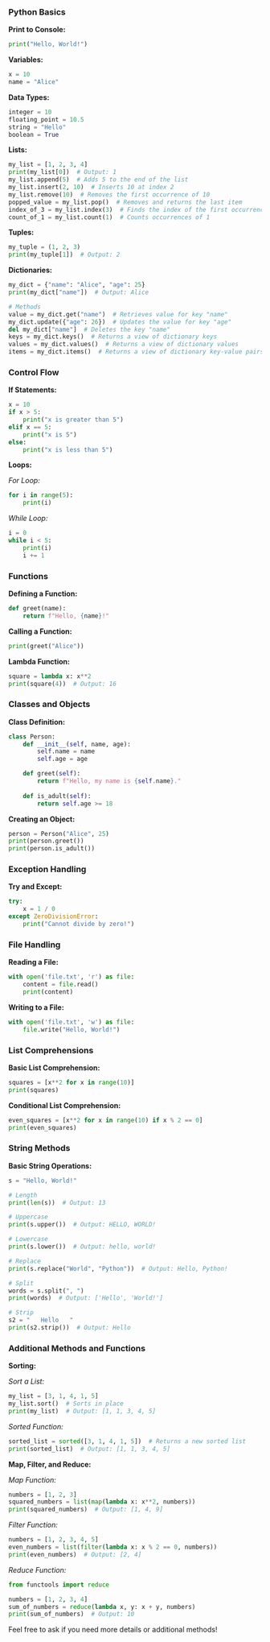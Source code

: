 ### **Python Basics**

**Print to Console:**
```python
print("Hello, World!")
```

**Variables:**
```python
x = 10
name = "Alice"
```

**Data Types:**
```python
integer = 10
floating_point = 10.5
string = "Hello"
boolean = True
```

**Lists:**
```python
my_list = [1, 2, 3, 4]
print(my_list[0])  # Output: 1
my_list.append(5)  # Adds 5 to the end of the list
my_list.insert(2, 10)  # Inserts 10 at index 2
my_list.remove(10)  # Removes the first occurrence of 10
popped_value = my_list.pop()  # Removes and returns the last item
index_of_3 = my_list.index(3)  # Finds the index of the first occurrence of 3
count_of_1 = my_list.count(1)  # Counts occurrences of 1
```

**Tuples:**
```python
my_tuple = (1, 2, 3)
print(my_tuple[1])  # Output: 2
```

**Dictionaries:**
```python
my_dict = {"name": "Alice", "age": 25}
print(my_dict["name"])  # Output: Alice

# Methods
value = my_dict.get("name")  # Retrieves value for key "name"
my_dict.update({"age": 26})  # Updates the value for key "age"
del my_dict["name"]  # Deletes the key "name"
keys = my_dict.keys()  # Returns a view of dictionary keys
values = my_dict.values()  # Returns a view of dictionary values
items = my_dict.items()  # Returns a view of dictionary key-value pairs
```

### **Control Flow**

**If Statements:**
```python
x = 10
if x > 5:
    print("x is greater than 5")
elif x == 5:
    print("x is 5")
else:
    print("x is less than 5")
```

**Loops:**

*For Loop:*
```python
for i in range(5):
    print(i)
```

*While Loop:*
```python
i = 0
while i < 5:
    print(i)
    i += 1
```

### **Functions**

**Defining a Function:**
```python
def greet(name):
    return f"Hello, {name}!"
```

**Calling a Function:**
```python
print(greet("Alice"))
```

**Lambda Function:**
```python
square = lambda x: x**2
print(square(4))  # Output: 16
```

### **Classes and Objects**

**Class Definition:**
```python
class Person:
    def __init__(self, name, age):
        self.name = name
        self.age = age

    def greet(self):
        return f"Hello, my name is {self.name}."
    
    def is_adult(self):
        return self.age >= 18
```

**Creating an Object:**
```python
person = Person("Alice", 25)
print(person.greet())
print(person.is_adult())
```

### **Exception Handling**

**Try and Except:**
```python
try:
    x = 1 / 0
except ZeroDivisionError:
    print("Cannot divide by zero!")
```

### **File Handling**

**Reading a File:**
```python
with open('file.txt', 'r') as file:
    content = file.read()
    print(content)
```

**Writing to a File:**
```python
with open('file.txt', 'w') as file:
    file.write("Hello, World!")
```

### **List Comprehensions**

**Basic List Comprehension:**
```python
squares = [x**2 for x in range(10)]
print(squares)
```

**Conditional List Comprehension:**
```python
even_squares = [x**2 for x in range(10) if x % 2 == 0]
print(even_squares)
```

### **String Methods**

**Basic String Operations:**
```python
s = "Hello, World!"

# Length
print(len(s))  # Output: 13

# Uppercase
print(s.upper())  # Output: HELLO, WORLD!

# Lowercase
print(s.lower())  # Output: hello, world!

# Replace
print(s.replace("World", "Python"))  # Output: Hello, Python!

# Split
words = s.split(", ")
print(words)  # Output: ['Hello', 'World!']

# Strip
s2 = "   Hello   "
print(s2.strip())  # Output: Hello
```

### **Additional Methods and Functions**

**Sorting:**

*Sort a List:*
```python
my_list = [3, 1, 4, 1, 5]
my_list.sort()  # Sorts in place
print(my_list)  # Output: [1, 1, 3, 4, 5]
```

*Sorted Function:*
```python
sorted_list = sorted([3, 1, 4, 1, 5])  # Returns a new sorted list
print(sorted_list)  # Output: [1, 1, 3, 4, 5]
```

**Map, Filter, and Reduce:**

*Map Function:*
```python
numbers = [1, 2, 3]
squared_numbers = list(map(lambda x: x**2, numbers))
print(squared_numbers)  # Output: [1, 4, 9]
```

*Filter Function:*
```python
numbers = [1, 2, 3, 4, 5]
even_numbers = list(filter(lambda x: x % 2 == 0, numbers))
print(even_numbers)  # Output: [2, 4]
```

*Reduce Function:*
```python
from functools import reduce

numbers = [1, 2, 3, 4]
sum_of_numbers = reduce(lambda x, y: x + y, numbers)
print(sum_of_numbers)  # Output: 10
```

Feel free to ask if you need more details or additional methods!
